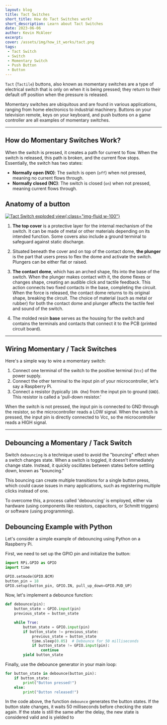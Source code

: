 ```yaml
---
layout: blog
title: Tact Switches
short_title: How do Tact Switches work?
short_description: Learn about Tact Switches
date: 2023-06-06
author: Kevin McAleer
excerpt:
cover: /assets/img/how_it_works/tact.png
tags:
 - Tact Switch
 - Switch
 - Momentary Switch
 - Push Button
 - Button
---
```


`Tact` (`Tactile`) buttons, also known as momentary switches are a type of electrical switch that is only on when it is being pressed; they return to their default off position when the pressure is released. 

Momentary switches are ubiquitous and are found in various applications, ranging from home electronics to industrial machinery. Buttons on your television remote, keys on your keyboard, and push buttons on a game controller are all examples of momentary switches. 

---

## How do Momentary Switches Work?

When the switch is pressed, it creates a path for current to flow. When the switch is released, this path is broken, and the current flow stops. Essentially, the switch has two states: 

- **Normally open (NO)**: The switch is open (`off`) when not pressed, meaning no current flows through.
- **Normally closed (NC)**: The switch is closed (`on`) when not pressed, meaning current flows through.

## Anatomy of a button

[![Tact Switch exploded view](/assets/img/how_it_works/tact04.jpg){:class="img-fluid w-100"}](/assets/img/how_it_works/tact04.jpg)

1. **The top cover** is a protective layer for the internal mechanism of the switch. It can be made of metal or other materials depending on its intended function. Some covers also include a ground terminal to safeguard against static discharge.

1. Situated beneath the cover and on top of the contact dome, **the plunger** is the part that users press to flex the dome and activate the switch. Plungers can be either flat or raised.

1. **The contact dome**, which has an arched shape, fits into the base of the switch. When the plunger makes contact with it, the dome flexes or changes shape, creating an audible click and tactile feedback. This action connects two fixed contacts in the base, completing the circuit. When the force is released, the contact dome returns to its original shape, breaking the circuit. The choice of material (such as metal or rubber) for both the contact dome and plunger affects the tactile feel and sound of the switch.

1. The molded resin **base** serves as the housing for the switch and contains the terminals and contacts that connect it to the PCB (printed circuit board).

---

## Wiring Momentary / Tack Switches

Here's a simple way to wire a momentary switch:

1. Connect one terminal of the switch to the positive terminal (`Vcc`) of the power supply.
2. Connect the other terminal to the input pin of your microcontroller, let's say a Raspberry Pi.
3. Connect a resistor (typically `10k Ohm`) from the input pin to ground (`GND`). This resistor is called a 'pull-down resistor.'

When the switch is not pressed, the input pin is connected to GND through the resistor, so the microcontroller reads a LOW signal. When the switch is pressed, the input pin is directly connected to Vcc, so the microcontroller reads a HIGH signal.

---

## Debouncing a Momentary / Tack Switch

Switch `debouncing` is a technique used to avoid the "bouncing" effect when a switch changes state. When a switch is toggled, it doesn't immediately change state. Instead, it quickly oscillates between states before settling down, known as "bouncing."

This bouncing can create multiple transitions for a single button press, which could cause issues in many applications, such as registering multiple clicks instead of one. 

To overcome this, a process called 'debouncing' is employed, either via hardware (using components like resistors, capacitors, or Schmitt triggers) or software (using programming).

## Debouncing Example with Python

Let's consider a simple example of debouncing using Python on a Raspberry Pi. 

First, we need to set up the GPIO pin and initialize the button:

```python
import RPi.GPIO as GPIO
import time

GPIO.setmode(GPIO.BCM)
button_pin = 18
GPIO.setup(button_pin, GPIO.IN, pull_up_down=GPIO.PUD_UP)
```

Now, let's implement a debounce function:

```python
def debounce(pin):
    button_state = GPIO.input(pin)
    previous_state = button_state

    while True:
        button_state = GPIO.input(pin)
        if button_state != previous_state:
            previous_state = button_state
            time.sleep(0.05)  # Debounce for 50 milliseconds
            if button_state != GPIO.input(pin):
                continue
        yield button_state
```

Finally, use the debounce generator in your main loop:

```python
for button_state in debounce(button_pin):
    if button_state:
        print("Button pressed!")
    else:
        print("Button released!")
```

In the code above, the function `debounce` generates the button states. If the button state changes, it waits 50 milliseconds before checking the state again. If the state is still the same after the delay, the new state is considered valid and is yielded to